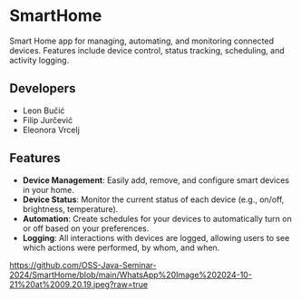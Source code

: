 # SmartHome
Smart Home app for managing, automating, and monitoring connected devices. Features include device control, status tracking, scheduling, and activity logging.

<h2>Developers</h2>

- Leon Bučić
- Filip Jurčević
- Eleonora Vrcelj

<h2>Features</h2>

- **Device Management**: Easily add, remove, and configure smart devices in your home.
- **Device Status**: Monitor the current status of each device (e.g., on/off, brightness, temperature).
- **Automation**: Create schedules for your devices to automatically turn on or off based on your preferences.
- **Logging**: All interactions with devices are logged, allowing users to see which actions were performed, by whom, and when.


https://github.com/OSS-Java-Seminar-2024/SmartHome/blob/main/WhatsApp%20Image%202024-10-21%20at%2009.20.19.jpeg?raw=true
